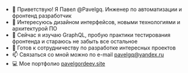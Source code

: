 - 👋 Приветствую! Я Павел @Pavelgq. Инженер по автоматизации и фронтенд разработчик
- 👀 Интересуюсь дизайном интерфейсов, новыми технологиями и архитектурой ПО
- 🌱 Сейчас я изучаю GraphQL, пробую практики тестирования фронтенда и стараюсь не забыть все остальное
- 💞️ Готов к сотрудничеству по разработке интересных проектов
- 📫 Связаться со мной можно по e-mail <pavelgq@yandex.ru>
- 💻 Мое портфолио [pavelgordeev.site](http://pavelgordeev.site)
<!---
Pavelgq/Pavelgq is a ✨ special ✨ repository because its `README.md` (this file) appears on your GitHub profile.
You can click the Preview link to take a look at your changes.

**I can work "for food" if the project gives me experience and you will answer my question about software architecture.
--->
